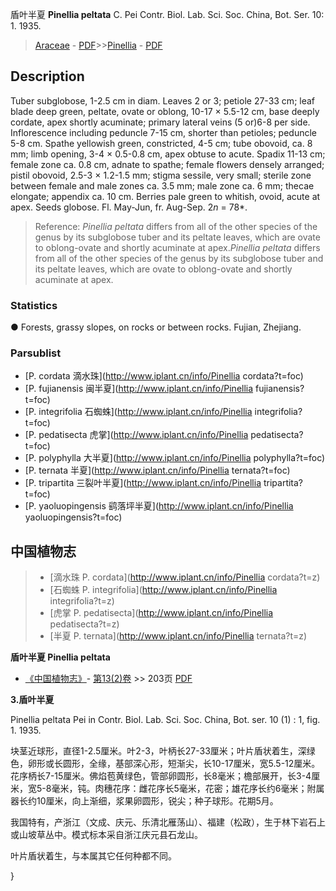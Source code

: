 盾叶半夏 **Pinellia peltata** C. Pei Contr. Biol. Lab. Sci. Soc. China, Bot. Ser. 10: 1. 1935.

> [Araceae](http://www.iplant.cn/info/Araceae?t=foc) - [PDF](http://www.iplant.cn/foc/pdf/Araceae.pdf)>>[Pinellia](http://www.iplant.cn/info/Pinellia?t=foc) - [PDF](http://www.iplant.cn/foc/pdf/Pinellia.pdf)

## Description

Tuber subglobose, 1-2.5 cm in diam. Leaves 2 or 3; petiole 27-33 cm; leaf blade deep green, peltate, ovate or oblong, 10-17 × 5.5-12 cm, base deeply cordate, apex shortly acuminate; primary lateral veins (5 or)6-8 per side. Inflorescence including peduncle 7-15 cm, shorter than petioles; peduncle 5-8 cm. Spathe yellowish green, constricted, 4-5 cm; tube obovoid, ca. 8 mm; limb opening, 3-4 × 0.5-0.8 cm, apex obtuse to acute. Spadix 11-13 cm; female zone ca. 0.8 cm, adnate to spathe; female flowers densely arranged; pistil obovoid, 2.5-3 × 1.2-1.5 mm; stigma sessile, very small; sterile zone between female and male zones ca. 3.5 mm; male zone ca. 6 mm; thecae elongate; appendix ca. 10 cm. Berries pale green to whitish, ovoid, acute at apex. Seeds globose. Fl. May-Jun, fr. Aug-Sep. 2*n* = 78*.

> Reference: 
>*Pinellia peltata* differs from all of the other species of the genus by its subglobose tuber and its peltate leaves, which are ovate to oblong-ovate and shortly acuminate at apex.*Pinellia peltata* differs from all of the other species of the genus by its subglobose tuber and its peltate leaves, which are ovate to oblong-ovate and shortly acuminate at apex.

### Statistics
● Forests, grassy slopes, on rocks or between rocks. Fujian, Zhejiang.

### Parsublist

* [P.  cordata  滴水珠](http://www.iplant.cn/info/Pinellia cordata?t=foc)
* [P.  fujianensis  闽半夏](http://www.iplant.cn/info/Pinellia fujianensis?t=foc)
* [P.  integrifolia  石蜘蛛](http://www.iplant.cn/info/Pinellia integrifolia?t=foc)
* [P.  pedatisecta  虎掌](http://www.iplant.cn/info/Pinellia pedatisecta?t=foc)
* [P.  polyphylla  大半夏](http://www.iplant.cn/info/Pinellia polyphylla?t=foc)
* [P.  ternata  半夏](http://www.iplant.cn/info/Pinellia ternata?t=foc)
* [P.  tripartita  三裂叶半夏](http://www.iplant.cn/info/Pinellia tripartita?t=foc)
* [P.  yaoluopingensis  鹞落坪半夏](http://www.iplant.cn/info/Pinellia yaoluopingensis?t=foc)

## 中国植物志

> * [滴水珠  P.  cordata](http://www.iplant.cn/info/Pinellia cordata?t=z)
> * [石蜘蛛  P.  integrifolia](http://www.iplant.cn/info/Pinellia integrifolia?t=z)
> * [虎掌  P.  pedatisecta](http://www.iplant.cn/info/Pinellia pedatisecta?t=z)
> * [半夏  P.  ternata](http://www.iplant.cn/info/Pinellia ternata?t=z)

**盾叶半夏 Pinellia peltata**

* [《中国植物志》](http://www.iplant.cn/frps)- [第13(2)卷](http://www.iplant.cn/frps/vol/13(2)) >> 203页 [PDF](http://www.iplant.cn/frps/pdf/13(2)/203.pdf)

**3.盾叶半夏**

Pinellia peltata Pei in Contr. Biol. Lab. Sci. Soc. China, Bot. ser. 10 (1) : 1, fig. 1. 1935.

块茎近球形，直径1-2.5厘米。叶2-3，叶柄长27-33厘米；叶片盾状着生，深绿色，卵形或长圆形，全缘，基部深心形，短渐尖，长10-17厘米，宽5.5-12厘米。花序柄长7-15厘米。佛焰苞黄绿色，管部卵圆形，长8毫米；檐部展开，长3-4厘米，宽5-8毫米，钝。肉穗花序：雌花序长5毫米，花密；雄花序长约6毫米；附属器长约10厘米，向上渐细，浆果卵圆形，锐尖；种子球形。花期5月。

我国特有，产浙江（文成、庆元、乐清北雁荡山）、福建（松政），生于林下岩石上或山坡草丛中。模式标本采自浙江庆元县石龙山。

叶片盾状着生，与本属其它任何种都不同。

}